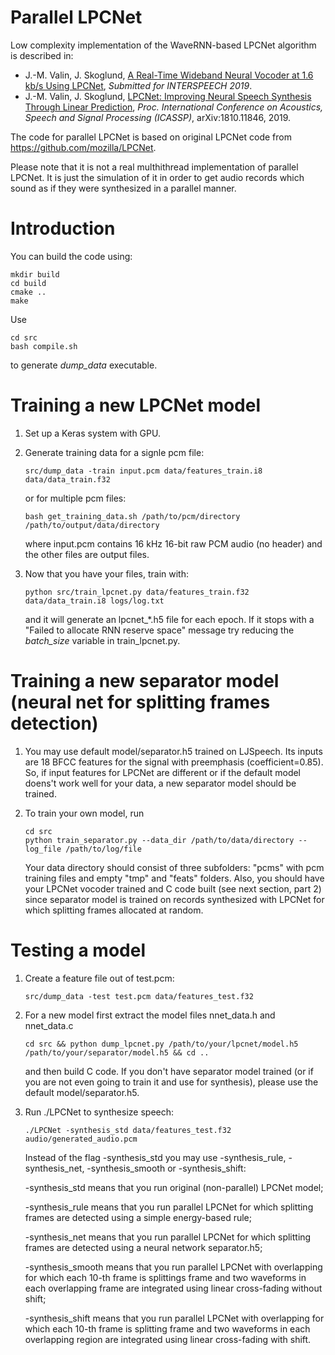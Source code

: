 # Parallel LPCNet

Low complexity implementation of the WaveRNN-based LPCNet algorithm is described in:

- J.-M. Valin, J. Skoglund, [A Real-Time Wideband Neural Vocoder at 1.6 kb/s Using LPCNet](https://jmvalin.ca/papers/lpcnet_codec.pdf), *Submitted for INTERSPEECH 2019*.
- J.-M. Valin, J. Skoglund, [LPCNet: Improving Neural Speech Synthesis Through Linear Prediction](https://jmvalin.ca/papers/lpcnet_icassp2019.pdf), *Proc. International Conference on Acoustics, Speech and Signal Processing (ICASSP)*, arXiv:1810.11846, 2019.

The code for parallel LPCNet is based on original LPCNet code from https://github.com/mozilla/LPCNet.

Please note that it is not a real multhithread implementation of parallel LPCNet. It is just the simulation of it in order to get audio records which sound as if they were synthesized in a parallel manner.

# Introduction

You can build the code using:

```
mkdir build
cd build
cmake ..
make
```

Use 
```
cd src
bash compile.sh
``` 
to generate *dump\_data* executable.

# Training a new LPCNet model

1. Set up a Keras system with GPU.

2. Generate training data for a signle pcm file:
   ```
   src/dump_data -train input.pcm data/features_train.i8 data/data_train.f32
   ```
   or for multiple pcm files:
   ```
   bash get_training_data.sh /path/to/pcm/directory /path/to/output/data/directory
   ```
   where input.pcm contains 16 kHz 16-bit raw PCM audio (no header) and the other files are output files.

3. Now that you have your files, train with:
   ```
   python src/train_lpcnet.py data/features_train.f32 data/data_train.i8 logs/log.txt
   ```
   and it will generate an lpcnet_*.h5 file for each epoch. If it stops with a
   "Failed to allocate RNN reserve space" message try reducing the *batch\_size* variable in train_lpcnet.py.

# Training a new separator model (neural net for splitting frames detection)

1. You may use default model/separator.h5 trained on LJSpeech. Its inputs are 18 BFCC features for the signal with preemphasis (coefficient=0.85). So, if input features for LPCNet are different or if the default model doens't work well for your data, a new separator model should be trained.

2. To train your own model, run
   ```
   cd src
   python train_separator.py --data_dir /path/to/data/directory --log_file /path/to/log/file
   ```
   Your data directory should consist of three subfolders: "pcms" with pcm training files and empty "tmp" and "feats" folders. Also, you should have your LPCNet vocoder trained and C code built (see next section, part 2) since separator model is trained on records synthesized with LPCNet for which splitting frames allocated at random.

# Testing a model

1. Create a feature file out of test.pcm:
   ```
   src/dump_data -test test.pcm data/features_test.f32
   ```

2. For a new model first extract the model files nnet_data.h and nnet_data.c
   ```
   cd src && python dump_lpcnet.py /path/to/your/lpcnet/model.h5 /path/to/your/separator/model.h5 && cd ..
   ```
   and then build C code. If you don't have separator model trained (or if you are not even going to train it and use for synthesis), please use the default model/separator.h5. 

3. Run ./LPCNet to synthesize speech:
   ```
   ./LPCNet -synthesis_std data/features_test.f32 audio/generated_audio.pcm
   ```
   Instead of the flag -synthesis_std you may use -synthesis_rule, -synthesis_net, -synthesis_smooth or -synthesis_shift:

   -synthesis_std means that you run original (non-parallel) LPCNet model;

   -synthesis_rule means that you run parallel LPCNet for which splitting frames are detected using a simple energy-based rule;

   -synthesis_net means that you run parallel LPCNet for which splitting frames are detected using a neural network separator.h5;

   -synthesis_smooth means that you run parallel LPCNet with overlapping for which each 10-th frame is splittings frame and two waveforms in each overlapping frame are integrated using linear cross-fading without shift;

   -synthesis_shift means that you run parallel LPCNet with overlapping for which each 10-th frame is splitting frame and two waveforms in each overlapping region are integrated using linear cross-fading with shift.
